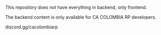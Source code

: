 This repository does not have everything in backend, only frontend. 

The backend content is only available for CA COLOMBIA RP developers.

discord.gg/cacolombiarp
